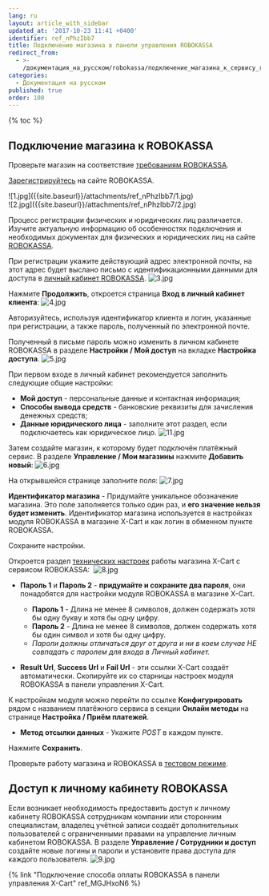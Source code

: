 ```yaml
---
lang: ru
layout: article_with_sidebar
updated_at: '2017-10-23 11:41 +0400'
identifier: ref_nPhzIbb7
title: Подключение магазина в панели управления ROBOKASSA
redirect_from:
  - >-
    /документация_на_русском/robokassa/подключение_магазина_к_сервису_robokassa.html
categories:
  - Документация на русском
published: true
order: 100
---
```

{% toc %}

## Подключение магазина к ROBOKASSA

Проверьте магазин на соответствие [требованиям ROBOKASSA](https://www.robokassa.ru/ru/Requirements.aspx "Подключение магазина к сервису ROBOKASSA"). 


[Зарегистрируйтесь](https://partner.robokassa.ru/Reg/Register?culture=ru) на сайте ROBOKASSA.

<div class="ui stackable two column grid">
  <div class="column" markdown="span">![1.jpg]({{site.baseurl}}/attachments/ref_nPhzIbb7/1.jpg)
</div>
  <div class="column" markdown="span">![2.jpg]({{site.baseurl}}/attachments/ref_nPhzIbb7/2.jpg)
</div>
</div>

Процесс регистрации физических и юридических лиц различается. Изучите актуальную информацию об особенностях подключения и необходимых документах для физических и юридических лиц на сайте [ROBOKASSA](https://www.robokassa.ru/ru/Contract.aspx "Подключение магазина к сервису ROBOKASSA").


При регистрации укажите действующий адрес электронной почты, на этот адрес будет выслано письмо c идентификационными данными для доступа в [личный кабинет ROBOKASSA](https://partner.robokassa.ru/Home/Index "Подключение магазина к сервису ROBOKASSA"). 
![3.jpg]({{site.baseurl}}/attachments/ref_nPhzIbb7/3.jpg)


Нажмите **Продолжить**, откроется страница **Вход в личный кабинет клиента**:
    ![4.jpg]({{site.baseurl}}/attachments/ref_nPhzIbb7/4.jpg)
    
    
Авторизуйтесь, используя идентификатор клиента и логин, указанные при регистрации, а также пароль, полученный по электронной почте.


Полученный в письме пароль можно изменить в личном кабинете ROBOKASSA в разделе **Настройки / Мой доступ** на вкладке **Настройка доступа**.
![5.jpg]({{site.baseurl}}/attachments/ref_nPhzIbb7/5.jpg)


При первом входе в личный кабинет рекомендуется заполнить следующие общие настройки:
   *   **Мой доступ** - персональные данные и контактная информация;
   *   **Способы вывода средств** - банковские реквизиты для зачисления денежных средств;
   *   **Данные юридического лица** - заполните этот раздел, если подключаетесь как юридическое лицо.
    ![11.jpg]({{site.baseurl}}/attachments/ref_nPhzIbb7/11.jpg)
    
    
Затем создайте магазин, к которому будет подключён платёжный сервис. В разделе **Управление / Мои магазины** нажмите **Добавить новый**:
    ![6.jpg]({{site.baseurl}}/attachments/ref_nPhzIbb7/6.jpg)
    
На открывшейся странице заполните поля:
  ![7.jpg]({{site.baseurl}}/attachments/ref_nPhzIbb7/7.jpg)
    
**Идентификатор магазина** - Придумайте уникальное обозначение магазина. Это поле заполняется только один раз, и **его значение нельзя будет изменить**. Идентификатор магазина используется в настройках модуля ROBOKASSA в магазине X-Cart и как логин в обменном пункте ROBOKASSA. 

Сохраните настройки.


Откроется раздел [технических настроек](https://docs.robokassa.ru/#1160 "Подключение магазина к сервису ROBOKASSA") работы магазина X-Cart с сервисом ROBOKASSA: 
        ![8.jpg]({{site.baseurl}}/attachments/ref_nPhzIbb7/8.jpg)
        
  *   **Пароль 1** и **Пароль 2** - **придумайте и сохраните два пароля**, они понадобятся для настройки модуля ROBOKASSA в магазине X-Cart.
        - **Пароль 1** - Длина не менее 8 символов, должен содержать хотя бы одну букву и хотя бы одну цифру.
       -  **Пароль 2** - Длина не менее 8 символов, должен содержать хотя бы один символ и хотя бы одну цифру. 
        - _Пароли должны отличаться друг от друга и ни в коем случае НЕ совпадать с паролем для входа в Личный кабинет._
            
            
  *   **Result Url**, **Success Url** и **Fail Url** - эти ссылки X-Cart создаёт автоматически. Скопируйте их со старницы настроек модуля ROBOKASSA в панели управления X-Cart. 
 
 К настройкам модуля можно перейти по ссылке **Конфигурировать** рядом с названием платёжного сервиса в секции **Онлайн методы** на странице **Настройка / Приём платежей**.
 
  *   **Метод отсылки данных** - Укажите _POST_ в каждом пункте.
  
  
Нажмите **Сохранить**.


Проверьте работу магазина и ROBOKASSA в [тестовом режиме](https://docs.robokassa.ru/#2387 "Подключение магазина к сервису ROBOKASSA").

## Доступ к личному кабинету ROBOKASSA

Если возникает необходимость предоставить доступ к личному кабинету ROBOKASSA сотрудникам компании или сторонним специалистам, владелец учётной записи создаёт дополнительных пользователей с ограниченными правами на управление личным кабинетом ROBOKASSA. В разделе **Управление / Сотрудники и доступ** создайте новые логины и пароли и установите права доступа для каждого пользователя.
![9.jpg]({{site.baseurl}}/attachments/ref_nPhzIbb7/9.jpg)


{% link "Подключение способа оплаты ROBOKASSA в панели управления X-Cart" ref_MGJHxoN6 %}
